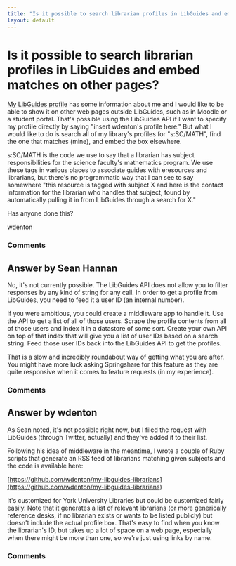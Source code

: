 ```yaml
---
title: "Is it possible to search librarian profiles in LibGuides and embed matches on other pages?"
layout: default
---
```

Is it possible to search librarian profiles in LibGuides and embed matches on other pages?
=====================
[My LibGuides
profile](http://researchguides.library.yorku.ca/profile.php?uid=31463 "My LibGuides profile")
has some information about me and I would like to be able to show it on
other web pages outside LibGuides, such as in Moodle or a student
portal. That's possible using the LibGuides API if I want to specify my
profile directly by saying "insert wdenton's profile here." But what I
would like to do is search all of my library's profiles for "s:SC/MATH",
find the one that matches (mine), and embed the box elsewhere.

s:SC/MATH is the code we use to say that a librarian has subject
responsibilities for the science faculty's mathematics program. We use
these tags in various places to associate guides with eresources and
librarians, but there's no programmatic way that I can see to say
somewhere "this resource is tagged with subject X and here is the
contact information for the librarian who handles that subject, found by
automatically pulling it in from LibGuides through a search for X."

Has anyone done this?

wdenton

### Comments ###


Answer by Sean Hannan
----------------
No, it's not currently possible. The LibGuides API does not allow you to
filter responses by any kind of string for any call. In order to get a
profile from LibGuides, you need to feed it a user ID (an internal
number).

If you were ambitious, you could create a middleware app to handle it.
Use the API to get a list of all of those users. Scrape the profile
contents from all of those users and index it in a datastore of some
sort. Create your own API on top of that index that will give you a list
of user IDs based on a search string. Feed those user IDs back into the
LibGuides API to get the profiles.

That is a slow and incredibly roundabout way of getting what you are
after. You might have more luck asking Springshare for this feature as
they are quite responsive when it comes to feature requests (in my
experience).

### Comments ###

Answer by wdenton
----------------
As Sean noted, it's not possible right now, but I filed the request with
LibGuides (through Twitter, actually) and they've added it to their
list.

Following his idea of middleware in the meantime, I wrote a couple of
Ruby scripts that generate an RSS feed of librarians matching given
subjects and the code is available here:

[https://github.com/wdenton/my-libguides-librarians](https://github.com/wdenton/my-libguides-librarians)

It's customized for York University Libraries but could be customized
fairly easily. Note that it generates a list of relevant librarians (or
more generically reference desks, if no librarian exists or wants to be
listed publicly) but doesn't include the actual profile box. That's easy
to find when you know the librarian's ID, but takes up a lot of space on
a web page, especially when there might be more than one, so we're just
using links by name.

### Comments ###

